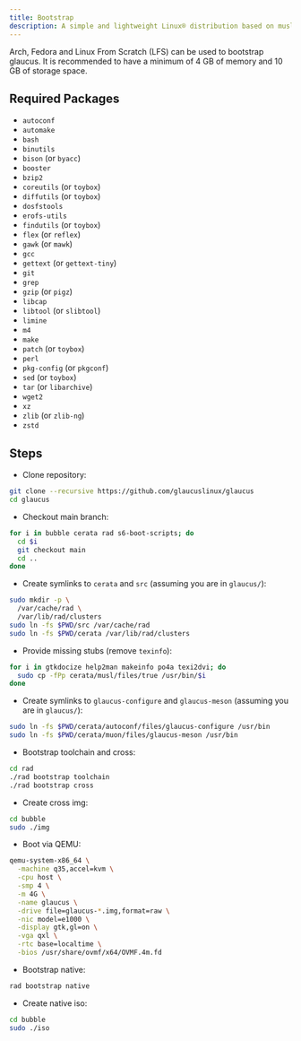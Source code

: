 ```yaml
---
title: Bootstrap
description: A simple and lightweight Linux® distribution based on musl libc and toybox
---
```


Arch, Fedora and Linux From Scratch (LFS) can be used to bootstrap glaucus. It
is recommended to have a minimum of 4 GB of memory and 10 GB of storage space.

## Required Packages
- `autoconf`
- `automake`
- `bash`
- `binutils`
- `bison` (or `byacc`)
- `booster`
- `bzip2`
- `coreutils` (or `toybox`)
- `diffutils` (or `toybox`)
- `dosfstools`
- `erofs-utils`
- `findutils` (or `toybox`)
- `flex` (or `reflex`)
- `gawk` (or `mawk`)
- `gcc`
- `gettext` (or `gettext-tiny`)
- `git`
- `grep`
- `gzip` (or `pigz`)
- `libcap`
- `libtool` (or `slibtool`)
- `limine`
- `m4`
- `make`
- `patch` (or `toybox`)
- `perl`
- `pkg-config` (or `pkgconf`)
- `sed` (or `toybox`)
- `tar` (or `libarchive`)
- `wget2`
- `xz`
- `zlib` (or `zlib-ng`)
- `zstd`

## Steps
- Clone repository:
```sh
git clone --recursive https://github.com/glaucuslinux/glaucus
cd glaucus
```
- Checkout main branch:
```sh
for i in bubble cerata rad s6-boot-scripts; do
  cd $i
  git checkout main
  cd ..
done
```
- Create symlinks to `cerata` and `src` (assuming you are in `glaucus/`):
```sh
sudo mkdir -p \
  /var/cache/rad \
  /var/lib/rad/clusters
sudo ln -fs $PWD/src /var/cache/rad
sudo ln -fs $PWD/cerata /var/lib/rad/clusters
```
- Provide missing stubs (remove `texinfo`):
```sh
for i in gtkdocize help2man makeinfo po4a texi2dvi; do
  sudo cp -fPp cerata/musl/files/true /usr/bin/$i
done
```
- Create symlinks to `glaucus-configure` and `glaucus-meson` (assuming you are in `glaucus/`):
```sh
sudo ln -fs $PWD/cerata/autoconf/files/glaucus-configure /usr/bin
sudo ln -fs $PWD/cerata/muon/files/glaucus-meson /usr/bin
```
- Bootstrap toolchain and cross:
```sh
cd rad
./rad bootstrap toolchain
./rad bootstrap cross
```
- Create cross img:
```sh
cd bubble
sudo ./img
```
- Boot via QEMU:
```sh
qemu-system-x86_64 \
  -machine q35,accel=kvm \
  -cpu host \
  -smp 4 \
  -m 4G \
  -name glaucus \
  -drive file=glaucus-*.img,format=raw \
  -nic model=e1000 \
  -display gtk,gl=on \
  -vga qxl \
  -rtc base=localtime \
  -bios /usr/share/ovmf/x64/OVMF.4m.fd
```
- Bootstrap native:
```sh
rad bootstrap native
```
- Create native iso:
```sh
cd bubble
sudo ./iso
```
